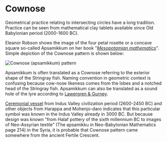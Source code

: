 # Cownose

Geometrical practice relating to intersecting circles have a long tradition. Practice can be seen from mathematical clay tablets available since Old Babylonian period (2000-1600 BC). 

Eleanor Robson shows the image of the four petal rosette or a concave square so-called Apsamikkum on her book "*[Mesopotamian mathematics](https://www.academia.edu/1261766/Mesopotamian_mathematics_page_proofs_)*". Simple depiction of the Cownose pattern is shown below:

![Cownose (apsamikkum) pattern](https://floweroflifemystery.files.wordpress.com/2014/09/nacc88yttocc88kuva-2014-9-23-kello-18-26-34.png?w=200&h=200)

Apsamikkum is often translated as a Cownose referring to the exterior shape of the Stringray fish. Naming convention in geometric context is confusing because cow-nose likeness comes from the lobes and a notched head of the Stringray fish. Apsamikkum can also be translated as a sound hole of the lyre according to [Lawergren & Gurney](http://www.hunter.cuny.edu/physics/faculty/lawergren/repository/files/articles/Soundholes%20and%20Geometrical%20Figures.pdf). 

[Ceremonial vessel](https://commons.wikimedia.org/wiki/File:Ceremonial_Vessel_LACMA_AC1997.93.1.jpg) from Indus Valley civilization period (2600-2450 BC) and other objects from Harappa and Mohenjo-daro indicates that this particular symbol was known in the Indus Valley already in 3000 BC. But because design was known "from Halaf pottery of the sixth millennium BC to images of Neo-Assyrian textile" (The apsamikku in Neo-Babylonian Mathematics page 214) in the Syria, it is probable that Cownose pattern came somewhere from the ancient Fertile Crescent.